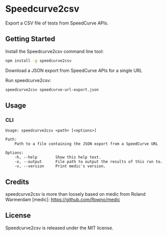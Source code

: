 Speedcurve2csv
=====

Export a CSV file of tests from SpeedCurve APIs.


Getting Started
---------------

Install the Speedcurve2csv command line tool:
```bash
npm install -g speedcurve2csv
```

Download a JSON export from SpeedCurve APIs for a single URL

Run speedcurve2csv:
```bash
speedcurve2csv speedcurve-url-export.json
```


Usage
-----

### CLI

```
Usage: speedcurve2csv <path> [<options>]

Path:
    Path to a file containing the JSON export from a SpeedCurve URL

Options:
    -h, --help        Show this help text.
    -o, --output      File path to output the results of this run to.
    -v, --version     Print medic's version.
```


Credits
-------

speedcurve2csv is more than loosely based on medic from Roland Warmerdam [medic]: https://github.com/Rowno/medic


License
-------

Speedcurve2csv is released under the MIT license.

